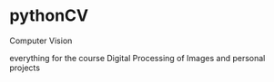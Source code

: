# pythonCV
Computer Vision

everything for the course Digital Processing of Images and personal projects
